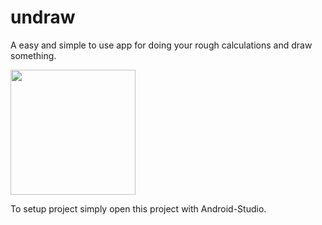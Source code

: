 # undraw

A easy and simple to use app for doing your rough calculations and draw something.

<img src="https://user-images.githubusercontent.com/78549195/193325377-389f3d92-3478-4bdc-836c-92aa97ea0d49.png" width="200">

To setup project simply open this project with Android-Studio.

